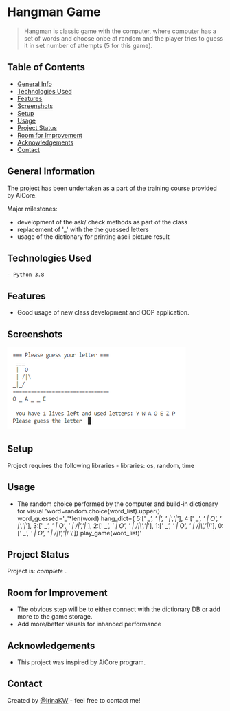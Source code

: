 # Hangman Game
>Hangman is classic game with the computer, where computer has a set of words and choose onbe at random and the player tries to guess it in set number of attempts (5 for this game). 

## Table of Contents
* [General Info](#general-information)
* [Technologies Used](#technologies-used)
* [Features](#features)
* [Screenshots](#screenshots)
* [Setup](#setup)
* [Usage](#usage)
* [Project Status](#project-status)
* [Room for Improvement](#room-for-improvement)
* [Acknowledgements](#acknowledgements)
* [Contact](#contact)

## General Information
The project has been undertaken as a part of the training course provided by AiCore.

Major milestones: 
- development of the ask/ check methods as part of the class
- replacement of '_' with the the guessed letters 
- usage of the dictionary for printing ascii picture result


## Technologies Used
    - Python 3.8
## Features
- Good usage of new class development and OOP application.

## Screenshots
![Sample for simple visual and computer responce to the player's wrong guess](screenshot1.png)

## Setup
Project requires the following libraries
    - libraries: os, random, time

## Usage
- The random choice performed by the computer and build-in dictionary for visual
'word=random.choice(word_list).upper()
    word_guessed='_'*len(word)
    hang_dict={
        5:[' ___', ' |', ' |','_|_'],
        4:[' ___', ' |  O', ' |','_|_'],
        3:[' ___', ' |  O', ' | /|','_|_'],
        2:[' ___', ' |  O', ' | /|\\','_|_'],
        1:[' ___', ' |  O', ' | /|\\','_|_/'],
        0:[' ___', ' |  O', ' | /|\\','_|_/ \\']}
    play_game(word_list)'

## Project Status
Project is: _complete_ .

## Room for Improvement
- The obvious step will be to either connect with the dictionary DB or add more to the game storage.
- Add more/better visuals for inhanced performance

## Acknowledgements
- This project was inspired by AiCore program.

## Contact
Created by [@IrinaKW](irina.k.white@gmail.com) - feel free to contact me!

